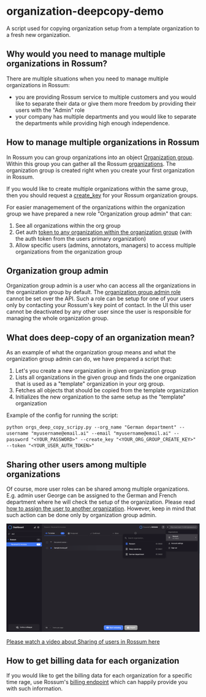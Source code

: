 # organization-deepcopy-demo
A script used for copying organization setup from a template organization to a fresh new organization.

## Why would you need to manage multiple organizations in Rossum?
There are multiple situations when you need to manage multiple organizations in Rossum:
* you are providing Rossum service to multiple customers and you would like to separate their data or give them more freedom by providing their users with the "Admin" role
* your company has multiple departments and you would like to separate the departments while providing high enough independence.

## How to manage multiple organizations in Rossum
In Rossum you can group organizations into an object [Organization group](https://api.elis.rossum.ai/docs/#organization-group). Within this group you can gather all the Rossum [organizations](https://api.elis.rossum.ai/docs/#organization). The organization group is created right when you create your first organization in Rossum.

If you would like to create multiple organizations within the same group, then you should request a [create_key](https://api.elis.rossum.ai/docs/#create-new-organization) for your Rossum organization groups.

For easier managemement of the organizations within the organization group we have prepared a new role "Organization group admin" that can:
1. See all organizations within the org group
2. Get auth [token to any organization within the organization group](https://api.elis.rossum.ai/docs/#generate-a-token-to-access-the-organization) (with the auth token from the users primary organization)
3. Allow specific users (admins, annotators, managers) to access multiple organizations from the organization group

## Organization group admin
Organization group admin is a user who can access all the organizations in the organization group by default. The [organization group admin role](https://api.elis.rossum.ai/docs/#retrieve-all-membership-organizations) cannot be set over the API. Such a role can be setup for one of your users only by contacting your Rossum's key point of contact. In the UI this user cannot be deactivated by any other user since the user is responsible for managing the whole organization group.

## What does deep-copy of an organization mean?
As an example of what the organization group means and what the organization group admin can do, we have prepared a script that:
1. Let's you create a new organization in given organization group
2. Lists all organizations in the given group and finds the one organization that is used as a "template"  organization in your org group.
3. Fetches all objects that should be copied from the template organization
4. Initializes the new organization to the same setup as the "template" organization

Example of the config for running the script:
```
python orgs_deep_copy_scripy.py --org_name "German department" --username "myusername@email.ai" --email "myusername@email.ai" --password "<YOUR_PASSWORD>" --create_key "<YOUR_ORG_GROUP_CREATE_KEY>" --token "<YOUR_USER_AUTH_TOKEN>"
```

## Sharing other users among multiple organizations
Of course, more user roles can be shared among multiple organizations. E.g. admin user George can be assigned to the German and French department where he will check the setup of the organization. Please read [how to assign the user to another organization](https://api.elis.rossum.ai/docs/#create-new-membership). However, keep in mind that such action can be done only by organization group admin.

![Users in multiple organizations](https://github.com/rossumai/organization-deepcopy-demo/blob/main/Sharing%20users.png)

<a href="https://www.youtube.com/embed/7MvitiSEp0I">Please watch a video about Sharing of users in Rossum here</a> 

## How to get billing data for each organization
If you would like to get the billing data for each organization for a specific time rage, use Rossum's [billing endpoint](https://api.elis.rossum.ai/docs/#billing-for-organization) which can happily provide you with such information.
